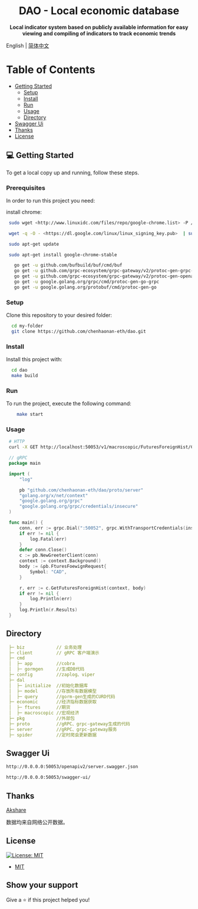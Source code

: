 
<div align="center">
  <h1 align="center">DAO - Local economic database</h1>
<p align="center"><b>Local indicator system based on publicly available information for easy viewing and compiling of indicators to track economic trends</b></p>
</div>

English | [简体中文](./README.md)

# Table of Contents
- [Getting Started](#getting-started)
  - [Setup](#setup)
  - [Install](#install)
  - [Run](#run)
  - [Usage](#usage)
  - [Directory](#directory)
- [Swagger Ui](#swagger-ui)
- [Thanks](#thanks)
- [License](#license)

## 💻 Getting Started<a id="getting-started"></a>

To get a local copy up and running, follow these steps.

### Prerequisites

In order to run this project you need:

install chrome:

```sh
 sudo wget <http://www.linuxidc.com/files/repo/google-chrome.list> -P /etc/apt/sources.list.d/

 wget -q -O - <https://dl.google.com/linux/linux_signing_key.pub>  | sudo apt-key add -

 sudo apt-get update

 sudo apt-get install google-chrome-stable
```

```sh
   go get -u github.com/bufbuild/buf/cmd/buf
   go get -u github.com/grpc-ecosystem/grpc-gateway/v2/protoc-gen-grpc-gateway
   go get -u github.com/grpc-ecosystem/grpc-gateway/v2/protoc-gen-openapiv2
   go get -u google.golang.org/grpc/cmd/protoc-gen-go-grpc
   go get -u google.golang.org/protobuf/cmd/protoc-gen-go
```

### Setup

Clone this repository to your desired folder:

```sh
  cd my-folder
  git clone https://github.com/chenhaonan-eth/dao.git
```

### Install

Install this project with:

```sh
  cd dao
  make build
```

### Run

To run the project, execute the following command:

```sh
    make start
```

### Usage

   ```sh
    # HTTP
    curl -X GET http://localhost:50053/v1/macroscopic/FuturesForeignHist/CAD
   ```

   ```go
    // gRPC
    package main

    import (
        "log"

        pb "github.com/chenhaonan-eth/dao/proto/server"
        "golang.org/x/net/context"
        "google.golang.org/grpc"
        "google.golang.org/grpc/credentials/insecure"
    )

    func main() {
        conn, err := grpc.Dial(":50052", grpc.WithTransportCredentials(insecure.NewCredentials()))
        if err != nil {
            log.Fatal(err)
        }
        defer conn.Close()
        c := pb.NewGreeterClient(conn)
        context := context.Background()
        body := &pb.FturesFoewignRequest{
            Symbol: "CAD",
        }

        r, err := c.GetFuturesForeignHist(context, body)
        if err != nil {
            log.Println(err)
        }
        log.Println(r.Results)
    }
```

## Directory

   ```yaml
    ├─ biz            // 业务处理
    ├─ client         // gRPC 客户端演示
    ├─ cmd
    │  ├─ app         //cobra
    │  ├─ gormgen     //生成DB代码
    ├─ config         //zaplog、viper
    ├─ dal
    │  ├─ initialize  //初始化数据库
    │  ├─ model       //存放所有数据模型
    │  ├─ query       //gorm-gen生成的CURD代码
    ├─ economic       //经济指标数据获取
    │  ├─ ftures      //期货
    │  ├─ macroscopic //宏观经济
    ├─ pkg            //外部包
    ├─ proto          //gRPC、grpc-gateway生成的代码
    ├─ server         //gRPC、grpc-gateway服务
    ├─ spider         //定时爬虫更新数据
   ```

## Swagger Ui<a id="swagger-ui"></a>

```bash
http://0.0.0.0:50053/openapiv2/server.swagger.json

http://0.0.0.0:50053/swagger-ui/
```

## Thanks

[Akshare](<https://www.akshare.xyz/index.html>)

数据均来自网络公开数据。

## License

[![License: MIT](https://img.shields.io/badge/License-MIT-yellow.svg)](https://opensource.org/licenses/MIT)

- [MIT](https://opensource.org/licenses/MIT)

## Show your support

Give a ⭐️ if this project helped you!